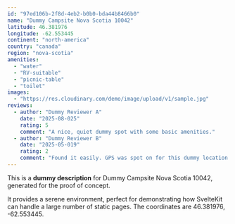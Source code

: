 ```yaml
---
id: "97ed106b-2f8d-4eb2-b0b0-bda44b8466b0"
name: "Dummy Campsite Nova Scotia 10042"
latitude: 46.381976
longitude: -62.553445
continent: "north-america"
country: "canada"
region: "nova-scotia"
amenities:
  - "water"
  - "RV-suitable"
  - "picnic-table"
  - "toilet"
images:
  - "https://res.cloudinary.com/demo/image/upload/v1/sample.jpg"
reviews:
  - author: "Dummy Reviewer A"
    date: "2025-08-025"
    rating: 5
    comment: "A nice, quiet dummy spot with some basic amenities."
  - author: "Dummy Reviewer B"
    date: "2025-05-019"
    rating: 2
    comment: "Found it easily. GPS was spot on for this dummy location."
---
```


This is a **dummy description** for Dummy Campsite Nova Scotia 10042, generated for the proof of concept.

It provides a serene environment, perfect for demonstrating how SvelteKit can handle a large number of static pages. The coordinates are 46.381976, -62.553445.
